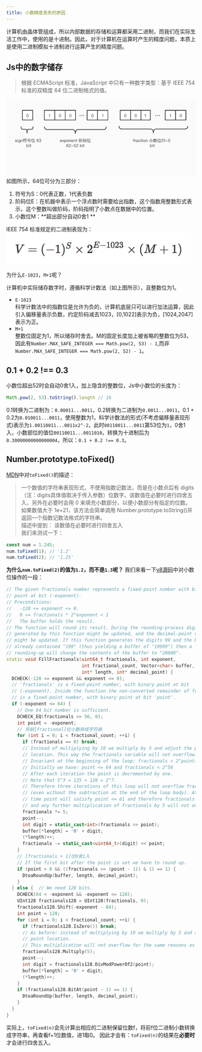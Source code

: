 ```yaml
---
title: 小数精度丢失的原因
---
```

计算机由晶体管组成，所以内部数据的存储和运算都采用二进制，而我们在实际生活工作中，使用的是十进制。因此，对于计算机在运算时产生的精度问题，本质上是使用二进制模拟十进制进行运算产生的精度问题。  
<!-- more -->

## Js中的数字储存
> 根据 ECMAScript 标准，JavaScript 中只有一种数字类型：基于 IEEE 754 标准的双精度 64 位二进制格式的值。

![numInJs](../assets/numInJs.jpg)
如图所示，64位可分为三部分：  
1. 符号为S：0代表正数，1代表负数
2. 阶码位E：在机器中表示一个浮点数时需要给出指数，这个指数用整数形式表示，这个整数叫做阶码，阶码指明了小数点在数据中的位置。
3. 小数位M：**超出部分自动0舍1 **

IEEE 754 标准规定的二进制表现为：
![numInJs](../assets/numInJsfunc.png)

为什么`E-1023`，`M+1`呢？

计算机中实际储存数字时，遵循科学计数法（如上图所示），且整数位为1。
- `E-1023`  
科学计数法中的指数位是允许为负的，计算机底层只可以进行加法运算，因此引入偏移量表示负数，约定阶码减去1023，[0,1022]表示为负，[1024,2047]表示为正。
- `M+1`  
整数位固定为1，所以储存时舍去。M的固定长度加上被省略的整数位为53，因此有`Number.MAX_SAFE_INTEGER === Math.pow(2, 53) - 1`,而非`Number.MAX_SAFE_INTEGER === Math.pow(2, 52) - 1`。

## 0.1 + 0.2 !== 0.3
小数位超出52时会自动0舍1入，加上隐含的整数位，Js中小数位的长度为：
```js
Math.pow(2, 53).toString().length // 16
```
0.1转换为二进制为：`0.00011...0011`，0.2转换为二进制为`0.0011...0011`，0.1 + 0.2为`0.010011...0011`，使用整数为1，科学计数法的形式(不考虑偏移量表现形式)表示为`1.00110011...0011x2^-2`，此时`00110011...0011`第53位为`1`，0舍1入，小数部位的值位`00110011...0011010`，转换为十进制后为`0.30000000000000004`，所以：`0.1 + 0.2 !== 0.3`。

## Number.prototype.toFixed()

[MDN](https://developer.mozilla.org/zh-CN/docs/Web/JavaScript/Reference/Global_Objects/Number/toFixed)中对`toFixed()`的描述： 
> 一个数值的字符串表现形式，不使用指数记数法，而是在小数点后有 digits（注：digits具体值取决于传入参数）位数字。该数值在必要时进行四舍五入，另外在必要时会用 0 来填充小数部分，以便小数部分有指定的位数。 如果数值大于 1e+21，该方法会简单调用 Number.prototype.toString()并返回一个指数记数法格式的字符串。  
描述中提到：
> 该数值在必要时进行四舍五入  
我们来测试一下：
```js
const num = 1.245;
num.toFixed(1); // '1.2'
num.toFixed(2); // '1.25'
```
**为什么`num.toFixed(2)`的值为`1.2`，而不是`1.3`呢？**
我们来看一下[v8源码](https://github.com/v8/v8/blob/4b9b23521e6fd42373ebbcb20ebe03bf445494f9/src/fixed-dtoa.cc#L242)中对小数位操作的一段：
```cpp
// The given fractionals number represents a fixed-point number with binary
// point at bit (-exponent).
// Preconditions:
//   -128 <= exponent <= 0.
//   0 <= fractionals * 2^exponent < 1
//   The buffer holds the result.
// The function will round its result. During the rounding-process digits not
// generated by this function might be updated, and the decimal-point variable
// might be updated. If this function generates the digits 99 and the buffer
// already contained "199" (thus yielding a buffer of "19999") then a
// rounding-up will change the contents of the buffer to "20000".
static void FillFractionals(uint64_t fractionals, int exponent,
                            int fractional_count, Vector<char> buffer,
                            int* length, int* decimal_point) {
  DCHECK(-128 <= exponent && exponent <= 0);
  // 'fractionals' is a fixed-point number, with binary point at bit
  // (-exponent). Inside the function the non-converted remainder of fractionals
  // is a fixed-point number, with binary point at bit 'point'.
  if (-exponent <= 64) {
    // One 64 bit number is sufficient.
    DCHECK_EQ(fractionals >> 56, 0);
    int point = -exponent;
    // 将前[fractional]位小数转成字符串
    for (int i = 0; i < fractional_count; ++i) {
      if (fractionals == 0) break;
      // Instead of multiplying by 10 we multiply by 5 and adjust the point
      // location. This way the fractionals variable will not overflow.
      // Invariant at the beginning of the loop: fractionals < 2^point.
      // Initially we have: point <= 64 and fractionals < 2^56
      // After each iteration the point is decremented by one.
      // Note that 5^3 = 125 < 128 = 2^7.
      // Therefore three iterations of this loop will not overflow fractionals
      // (even without the subtraction at the end of the loop body). At this
      // time point will satisfy point <= 61 and therefore fractionals < 2^point
      // and any further multiplication of fractionals by 5 will not overflow.
      fractionals *= 5;
      point--;
      int digit = static_cast<int>(fractionals >> point);
      buffer[*length] = '0' + digit;
      (*length)++;
      fractionals -= static_cast<uint64_t>(digit) << point;
    }
    // [fractionals + 1]位0舍1入
    // If the first bit after the point is set we have to round up.
    if (point > 0 && ((fractionals >> (point - 1)) & 1) == 1) {
      DtoaRoundUp(buffer, length, decimal_point);
    }
  } else {  // We need 128 bits.
    DCHECK(64 < -exponent && -exponent <= 128);
    UInt128 fractionals128 = UInt128(fractionals, 0);
    fractionals128.Shift(-exponent - 64);
    int point = 128;
    for (int i = 0; i < fractional_count; ++i) {
      if (fractionals128.IsZero()) break;
      // As before: instead of multiplying by 10 we multiply by 5 and adjust the
      // point location.
      // This multiplication will not overflow for the same reasons as before.
      fractionals128.Multiply(5);
      point--;
      int digit = fractionals128.DivModPowerOf2(point);
      buffer[*length] = '0' + digit;
      (*length)++;
    }
    if (fractionals128.BitAt(point - 1) == 1) {
      DtoaRoundUp(buffer, length, decimal_point);
    }
  }
}
```
实际上，`toFixed(n)`会先计算出相应的二进制保留位数f，将前f位二进制小数转换成字符串，再查看f+1位数值，进1取0。
因此才会有：`toFixed(n)`的结果在**必要时**才会进行四舍五入。